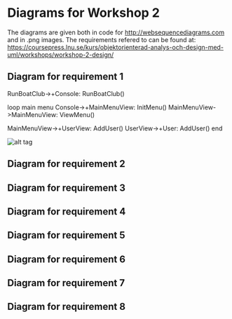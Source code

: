# Diagrams for Workshop 2
The diagrams are given both in code for http://websequencediagrams.com and in .png images.
The requirements refered to can be found at: https://coursepress.lnu.se/kurs/objektorienterad-analys-och-design-med-uml/workshops/workshop-2-design/

## Diagram for requirement 1
RunBoatClub->+Console: RunBoatClub()

loop main menu
Console->+MainMenuView: InitMenu()
MainMenuView->MainMenuView: ViewMenu()

MainMenuView->+UserView: AddUser()
UserView->+User: AddUser()
end

![alt tag](https://github.com/rr222cy/BoatClub-workshop2/blob/master/Diagrams/Requirement1.png)

## Diagram for requirement 2

## Diagram for requirement 3

## Diagram for requirement 4

## Diagram for requirement 5

## Diagram for requirement 6

## Diagram for requirement 7

## Diagram for requirement 8